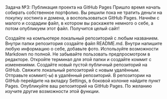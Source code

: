 Задача №3: Публикация проекта на GitHub Pages
Пришло время начать собирать собственное портфолио. Вы решили пока не тратить деньги на покупку хостинга и домена, а воспользоваться GitHub Pages. Начнём с малого и создадим файл, в котором вы раскажете немного о себе, а потом опубликуем этот файл. Получится целый сайт!

Создайте на компьютере локальный репозиторий с любым названием.
Внутри папки репозитория создайте файл README.md. Внутри напишите любую информацию о себе, добавьте фото. Используйте возможности Markdown по полной. Не забывайте пользовать предпросмотром в редакторе.
Откройте терминал для этой папки и создайте коммит с изменениями.
Создайте новый пустой публичный репозиторий на GitHub.
Свяжите локальный репозиторий с новым удалённым.
Отправьте коммит(-ы) в удалённый репозиторий.
В репозитории на GitHub перейдите на вкладку Settings, в боковой колонке найдите пункт Pages.
Опубликуйте ваш репозиторий на GitHub Pages. По желанию изучите другие возможности этой функции.